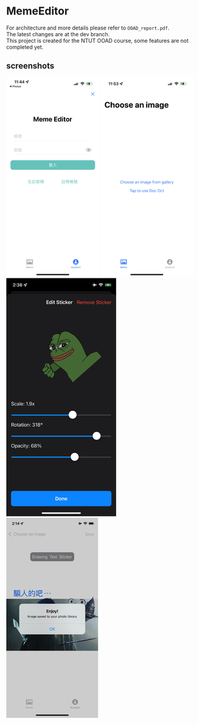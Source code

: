 # MemeEditor
For architecture and more details please refer to ```OOAD_report.pdf```. \
The latest changes are at the dev branch.\
This project is created for the NTUT OOAD course, some features are not completed yet.

## screenshots

![login](screenshots/screenshot-login.png)
![picker](screenshots/screenshot-picker.png)
![picker](screenshots/screenshot-stickerEdit.png)
![save](screenshots/screenshot-save.png)